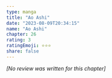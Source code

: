 ```yaml
---
type: manga
title: "Ao Ashi"
date: "2023-08-09T20:34:15"
name: "Ao Ashi"
chapter: 26
rating: 3
ratingEmoji: ⭐️⭐️⭐️
share: false
---
```


*[No review was written for this chapter]*
